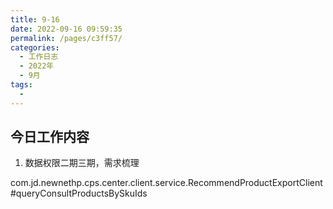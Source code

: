 ```yaml
---
title: 9-16
date: 2022-09-16 09:59:35
permalink: /pages/c3ff57/
categories:
  - 工作日志
  - 2022年
  - 9月
tags:
  - 
---
```


## 今日工作内容
1. 数据权限二期三期，需求梳理


com.jd.newnethp.cps.center.client.service.RecommendProductExportClient#queryConsultProductsBySkuIds













  










